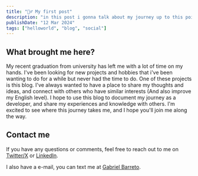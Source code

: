 ```yaml
---
title: "🧙‍♂️ My first post"
description: "in this post i gonna talk about my journey up to this point, and what i hope to achieve in the future with this blog. I hope you enjoy it!"
publishDate: "12 Mar 2024"
tags: ["helloworld", "blog", "social"]
---
```


## What brought me here?

My recent graduation from university has left me with a lot of time on my hands. I've been looking for new projects and hobbies that i've been wanting to 
do for a while but never had the time to do. One of these projects is this blog. I've always wanted to have a place to share my thoughts and ideas, and 
connect with others who have similar interests (And also improve my English level). I hope to use this blog to document my journey as a developer, and share my experiences and knowledge with 
others. I'm excited to see where this journey takes me, and I hope you'll join me along the way.

## Contact me

If you have any questions or comments, feel free to reach out to me on [Twitter/X](https://twitter.com/kkjbarreto) or [LinkedIn](https://www.linkedin.com/in/gabrielbarretogasparelo/).

I also have a e-mail, you can text me at [Gabriel Barreto](mailto:gabrielbarretogasparelo@gmail.com).
